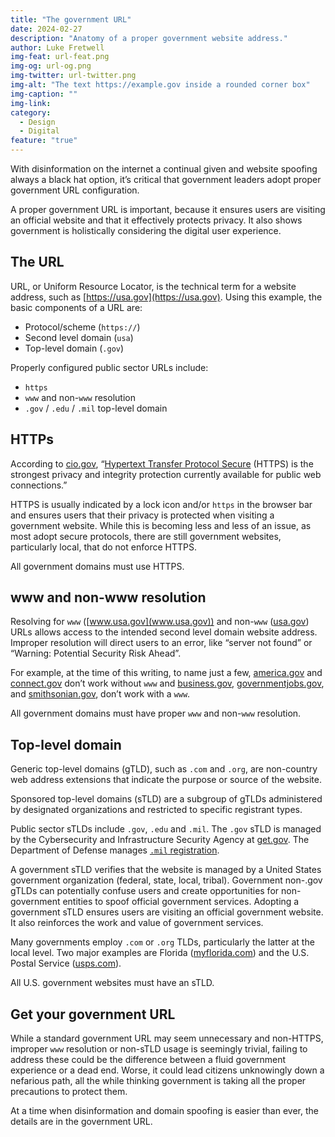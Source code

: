 ```yaml
---
title: "The government URL"
date: 2024-02-27
description: "Anatomy of a proper government website address."
author: Luke Fretwell
img-feat: url-feat.png
img-og: url-og.png
img-twitter: url-twitter.png
img-alt: "The text https://example.gov inside a rounded corner box"
img-caption: ""
img-link: 
category:
  - Design
  - Digital
feature: "true"
---
```



With disinformation on the internet a continual given and website spoofing always a black hat option, it’s critical that government leaders adopt proper government URL configuration.

A proper government URL is important, because it ensures users are visiting an official website and that it effectively protects privacy. It also shows government is holistically considering the digital user experience.


## The URL

URL, or Uniform Resource Locator, is the technical term for a website address, such as [https://usa.gov](https://usa.gov). Using this example, the basic components of a URL are:



* Protocol/scheme (`https://`)
* Second level domain (`usa`)
* Top-level domain (`.gov`)

Properly configured public sector URLs include:



* `https`
* `www` and non-`www` resolution
* `.gov` / `.edu` / `.mil` top-level domain


## HTTPs

According to [cio.gov](https://cio.gov), “[Hypertext Transfer Protocol Secure](https://https.cio.gov/) (HTTPS) is the strongest privacy and integrity protection currently available for public web connections.”

HTTPS is usually indicated by a lock icon and/or `https` in the browser bar and ensures users that their privacy is protected when visiting a government website. While this is becoming less and less of an issue, as most adopt secure protocols, there are still government websites, particularly local, that do not enforce HTTPS.

All government domains must use HTTPS.


## www and non-www resolution

Resolving for `www` ([www.usa.gov](www.usa.gov)) and non-`www` ([usa.gov](https://usa.gov)) URLs allows access to the intended second level domain website address. Improper resolution will direct users to an error, like “server not found” or “Warning: Potential Security Risk Ahead”.

For example, at the time of this writing, to name just a few, [america.gov](https://america.gov) and [connect.gov](https://connect.gov) don’t work without `www` and [business.gov](https://www.business.gov), [governmentjobs.gov](http://www.governmentjobs.gov/), and [smithsonian.gov](https://www.smithsonian.gov), don’t work with a `www`.

All government domains must have proper `www` and non-`www` resolution.


## Top-level domain

Generic top-level domains (gTLD), such as `.com` and `.org`, are non-country web address extensions that indicate the purpose or source of the website.

Sponsored top-level domains (sTLD) are a subgroup of gTLDs administered by designated organizations and restricted to specific registrant types.

Public sector sTLDs include `.gov`, `.edu` and `.mil`. The `.gov` sTLD is managed by the Cybersecurity and Infrastructure Security Agency at [get.gov](https://get.gov/). The Department of Defense manages [`.mil` registration](https://www.defense.gov/Resources/Register-a-Site/).

A government sTLD verifies that the website is managed by a United States government organization (federal, state, local, tribal). Government non-.gov gTLDs can potentially confuse users and create opportunities for non-government entities to spoof official government services. Adopting a government sTLD ensures users are visiting an official government website. It also reinforces the work and value of government services.

Many governments employ `.com` or `.org` TLDs, particularly the latter at the local level. Two major examples are Florida ([myflorida.com](https://myflorida.com)) and the U.S. Postal Service ([usps.com](https://usps.com)). 

All U.S. government websites must have an sTLD.


## Get your government URL

While a standard government URL may seem unnecessary and non-HTTPS, improper `www` resolution or non-sTLD usage is seemingly trivial, failing to address these could be the difference between a fluid government experience or a dead end. Worse, it could lead citizens unknowingly down a nefarious path, all the while thinking government is taking all the proper precautions to protect them.

At a time when disinformation and domain spoofing is easier than ever, the details are in the government URL.
